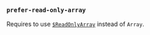 ### `prefer-read-only-array`

Requires to use [`$ReadOnlyArray`](https://github.com/facebook/flow/blob/v0.46.0/lib/core.js#L185) instead of `Array`.

<!-- assertions preferReadOnlyArray -->
